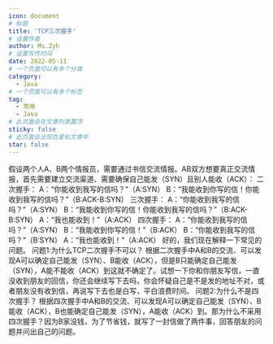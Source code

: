 ```yaml
---
icon: document
# 标题
title: 'TCP三次握手'
# 设置作者
author: Ms.Zyh
# 设置写作时间
date: 2022-05-11
# 一个页面可以有多个分类
category:
  - Java
# 一个页面可以有多个标签
tag:
  - 常用
  - Java
# 此页面会在文章列表置顶
sticky: false
# 此页面会出现在星标文章中
star: false
---
```


假设两个人A、B两个情报员，需要通过书信交流情报。AB双方想要真正交流情报，首先需要建立交流渠道、需要确保自己能发（SYN）且别人能收（ACK）：
二次握手：
A：“你能收到我写的信吗？”（A:SYN）
B：“我能收到你写的信！你能收到我写的信吗？”（B:ACK-B:SYN）
三次握手：
A：“你能收到我写的信吗？”（A:SYN）
B：“我能收到你写的信！你能收到我写的信吗？”（B:ACK-B:SYN）
A：“我也能收到！”（A:ACK）
四次握手：
A：“你能收到我写的信吗？”（A:SYN）
B：“我能收到你写的信！”（B:ACK）
B：“你能收到我写的信吗？”（B:SYN）
A：“我也能收到！”（A:ACK）
好的，我们现在解释一下常见的问题。
问题1:为什么TCP二次握手不可以？
根据二次握手中A和B的交流、可以发现A可以确定自己能发（SYN）、B能收（ACK），但是B只能确定自己能发（SYN），A能不能收（ACK）到这就不确定了。试想一下你和你朋友写信，一直没收到朋友的回信，你还会继续写下去吗，你会怀疑自己是不是发的地址不对，或者朋友没有收到信，再说写下去也是白写，平白浪费时间。
问题2:为什么不是四次握手？
根据四次握手中A和B的交流、可以发现A可以确定自己能发（SYN）、B能收（ACK），B也能确定自己能发（SYN），A能收（ACK）到。那为什么不采用四次握手？因为B家没钱，为了节省钱，就写了一封信做了两件事，回答朋友的问题并问出自己的问题。

